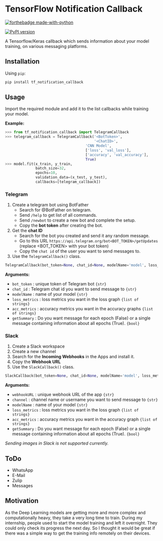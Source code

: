 # TensorFlow Notification Callback

[![forthebadge made-with-python](http://ForTheBadge.com/images/badges/made-with-python.svg)](https://www.python.org/)

[![PyPI version](https://badge.fury.io/py/tf-notification-callback.svg)](https://badge.fury.io/py/tf-notification-callback)

A Tensorflow/Keras callback which sends information about your model training, on various messaging platforms.

## Installation

Using `pip`:

```bash
pip install tf_notification_callback
```

## Usage

Import the required module and add it to the list callbacks while training your model.

**Example:**

```python
>>> from tf_notification_callback import TelegramCallback
>>> telegram_callback = TelegramCallback('<BotToken>',
                                         '<ChatID>',
	                                 'CNN Model',
	                                 ['loss', 'val_loss'],
	                                 ['accuracy', 'val_accuracy'],
	                                 True)
>>> model.fit(x_train, y_train,
              batch_size=32,
              epochs=10,
              validation_data=(x_test, y_test),
              callbacks=[telegram_callback])
```

### Telegram

1. Create a telegram bot using BotFather
	* Search for @BotFather on telegram.
	* Send `/help` to get list of all commands.
	* Send `/newbot` to create a new bot and complete the setup.
	* Copy the **bot token** after creating the bot.
2. Get the **chat ID**
	* Search for the bot you created and send it any random message.
	* Go to this URL `https://api.telegram.org/bot<BOT_TOKEN>/getUpdates` (replace <BOT_TOKEN> with your bot token)
	* Copy the `chat id` of the user you want to send messages to.
3. Use the `TelegramCallback()` class.

```python
TelegramCallback(bot_token=None, chat_id=None, modelName='model', loss_metrics=['loss'], acc_metrics=[], getSummary=False):
```

**Arguments:**

* `bot_token` : unique token of Telegram bot `{str}`
* `chat_id` : Telegram chat id you want to send message to `{str}`
* `modelName` : name of your model `{str}`
* `loss_metrics` : loss metrics you want in the loss graph `{list of strings}`
* `acc_metrics` : accuracy metrics you want in the accuracy graphs `{list of strings}`
* `getSummary` : Do you want message for each epoch (False) or a single message containing information about all epochs (True). `{bool}`

### Slack

1. Create a Slack workspace
2. Create a new channel
3. Search for the **Incoming Webhooks** in the Apps and install it.
4. Copy the **Webhook URL**
5. Use the `SlackCallback()` class.

```python
SlackCallback(bot_token=None, chat_id=None, modelName='model', loss_metrics=['loss'], acc_metrics=[], getSummary=False):
```

**Arguments:**

* `webhookURL` : unique webhook URL of the app `{str}`
* `channel` :  channel name or username you want to send message to `{str}`
* `modelName` : name of your model `{str}`
* `loss_metrics` : loss metrics you want in the loss graph `{list of strings}`
* `acc_metrics` : accuracy metrics you want in the accuracy graph `{list of strings}`
* `getSummary` : Do you want message for each epoch (False) or a single message containing information about all epochs (True). `{bool}`

*Sending images in Slack is not supported currently.*

## ToDo

* WhatsApp
* E-Mail
* Zulip
* Messages

## Motivation

As the Deep Learning models are getting more and more complex and computationally heavy, they take a very long time to train. During my internship, people used to start the model training and left it overnight. They could only check its progress the next day. So I thought it would be great if there was a simple way to get the training info remotely on their devices.
